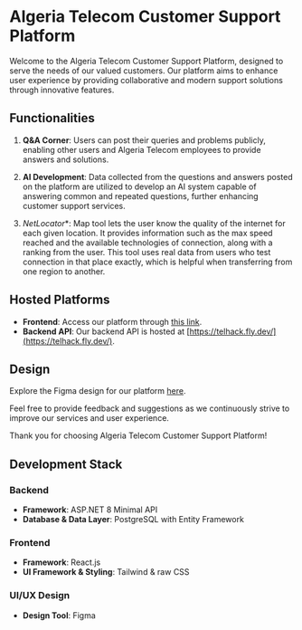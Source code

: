 # Algeria Telecom Customer Support Platform

Welcome to the Algeria Telecom Customer Support Platform, designed to serve the needs of our valued customers. Our platform aims to enhance user experience by providing collaborative and modern support solutions through innovative features.

## Functionalities

1. **Q&A Corner**: Users can post their queries and problems publicly, enabling other users and Algeria Telecom employees to provide answers and solutions.

2. **AI Development**: Data collected from the questions and answers posted on the platform are utilized to develop an AI system capable of answering common and repeated questions, further enhancing customer support services.

3. *NetLocator**: Map tool lets the user know the quality of the internet for each given location. It provides information such as the max speed reached and the available technologies of connection, along with a ranking from the user. This tool uses real data from users who test connection in that place exactly, which is helpful when transferring from one region to another.
## Hosted Platforms

- **Frontend**: Access our platform through [this link](#).
- **Backend API**: Our backend API is hosted at [https://telhack.fly.dev/](https://telhack.fly.dev/).

## Design

Explore the Figma design for our platform [here](https://www.figma.com/file/klgoMUuMqbYUUI481XzTCH/Algerie-Telecom?type=design&node-id=0%3A1&mode=design&t=VF6XNcRzlWZqxoSp-1). 

Feel free to provide feedback and suggestions as we continuously strive to improve our services and user experience.

Thank you for choosing Algeria Telecom Customer Support Platform!

## Development Stack

### Backend
- **Framework**: ASP.NET 8 Minimal API
- **Database & Data Layer**: PostgreSQL with Entity Framework

### Frontend
- **Framework**: React.js
- **UI Framework & Styling**: Tailwind & raw CSS

### UI/UX Design
- **Design Tool**: Figma
